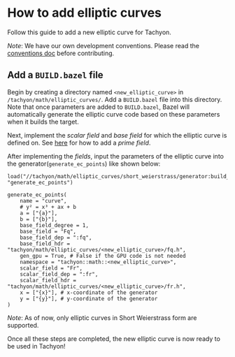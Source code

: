 # How to add elliptic curves

Follow this guide to add a new elliptic curve for Tachyon.

_Note_: We have our own development conventions. Please read the [conventions doc](/docs/how_to_contribute/conventions.md) before contributing.

## Add a `BUILD.bazel` file

Begin by creating a directory named `<new_elliptic_curve>` in `/tachyon/math/elliptic_curves/`. Add a `BUILD.bazel` file into this directory. Note that once parameters are added to `BUILD.bazel`, Bazel will automatically generate the elliptic curve code based on these parameters when it builds the target.

Next, implement the *scalar field* and *base field* for which the elliptic curve is defined on. See [here](/docs/how_to_contribute/math/how_to_add_prime_field.md) for how to add a *prime field*.

After implementing the *fields*, input the parameters of the elliptic curve into the generator(`generate_ec_points`) like shown below:

```bazel
load("//tachyon/math/elliptic_curves/short_weierstrass/generator:build_defs.bzl", "generate_ec_points")

generate_ec_points(
    name = "curve",
    # y² = x³ + ax + b
    a = ["{a}"],
    b = ["{b}"],
    base_field_degree = 1,
    base_field = "Fq",
    base_field_dep = ":fq",
    base_field_hdr = "tachyon/math/elliptic_curves/<new_elliptic_curve>/fq.h",
    gen_gpu = True, # False if the GPU code is not needed
    namespace = "tachyon::math::<new_elliptic_curve>",
    scalar_field = "Fr",
    scalar_field_dep = ":fr",
    scalar_field_hdr = "tachyon/math/elliptic_curves/<new_elliptic_curve>/fr.h",
    x = ["{x}"], # x-coordinate of the generator
    y = ["{y}"], # y-coordinate of the generator
)
```

_Note_: As of now, only elliptic curves in Short Weierstrass form are supported.

Once all these steps are completed, the new elliptic curve is now ready to be used in Tachyon!
